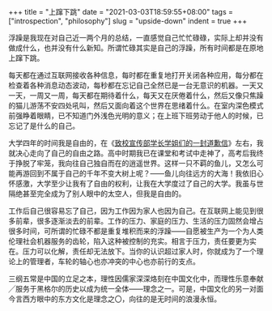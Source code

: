 +++
title = "上蹿下跳"
date = "2021-03-03T18:59:55+08:00"
tags = ["introspection", "philosophy"]
slug = "upside-down"
indent = true
+++

浮躁是我现在对自己近一两个月的总结，一直感觉自己忙忙碌碌，实际上却并没有做成什么，也并没有什么新知。所谓忙碌其实是自己的浮躁，所有时间都是在原地上蹿下跳。

每天都在通过互联网接收各种信息，每时都在重复地打开关闭各种应用，每分都在检查着各种消息动态波动，每秒都在忘记自己全然已是一台无意识的机器。一天又一天，一周又一周，每天都在期待着什么，每天又在厌倦着什么，然后又像只焦躁的猫儿游荡不安四处吼叫，然后又面向着这个世界在思绪着什么。在室内深色模式前强睁着眼睛，已不知道门外浅色光明的意义；在上班下班劳动于他人的时候，已忘记了是什么的自己。

大学四年的时间我是自由的，在《[致校宣传部学长学姐们的一封道歉信](/life/a-special-letter-of-apology/)》左右，我就决心走向了自己的自由之路。高中时期我已在课堂和考试中走神了，高考后我终于挣脱了牢笼，我向往自己独自而在的逍遥世界。这样一只不羁的鱼儿，又怎么可能再游回到不属于自己的千年不变大树上呢？——鱼儿向往远方的大海！我依旧心怀感激，大学至少让我有了自由的权利，让我在大学度过了自己的大学。我虽与世隔绝甚至完全成为了别人眼中的太空人，但我是自由的。

工作后自己很容易忘了自己，因为工作因为家人也因为自己。在互联网上能见到很多前辈，很多逐渐淡去的前辈。工作的压力、家庭的压力、生活的压力固然会增占很多时间，可所谓的忙碌不都是重复堆积而来的浮躁——自愿被生产为一个为人类伦理社会机器服务的齿轮，陷入这种被控制的充实。相言于压力，责任要更为实在。压力可以化解，责任却无法放下。当你的认识超过家人时，你就成为了一个理论上的管理者，车轮的轴心也亦冲突的中心也亦前行的支点。

三纲五常是中国的立足之本，理性因儒家深深烙刻在中国文化中，而理性乐意奉献╱服务于黑格尔的历史以成为统一全体——理念之一。可是，中国文化的另一对面今言西方眼中的东方文化是理念之〇，向往的是无时间的浪漫永恒。
